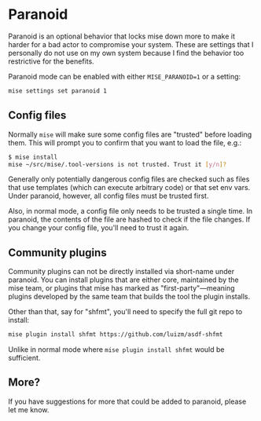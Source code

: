 # Paranoid

Paranoid is an optional behavior that locks mise down more to make it harder
for a bad actor to compromise your system. These are settings that I
personally do not use on my own system because I find the behavior too
restrictive for the benefits.

Paranoid mode can be enabled with either `MISE_PARANOID=1` or a setting:

```sh
mise settings set paranoid 1
```

## Config files

Normally `mise` will make sure some config files are "trusted" before loading
them. This will prompt you to confirm that you want to load the file, e.g.:

```sh
$ mise install
mise ~/src/mise/.tool-versions is not trusted. Trust it [y/n]?
```

Generally only potentially dangerous config files are checked such as files
that use templates (which can execute arbitrary code) or that set env vars.
Under paranoid, however, all config files must be trusted first.

Also, in normal mode, a config file only needs to be trusted a single time.
In paranoid, the contents of the file are hashed to check if the file changes.
If you change your config file, you'll need to trust it again.

## Community plugins

Community plugins can not be directly installed via short-name under paranoid.
You can install plugins that are either core, maintained by the mise team,
or plugins that mise has marked as "first-party"—meaning plugins developed by
the same team that builds the tool the plugin installs.

Other than that, say for "shfmt", you'll need to specify the full git repo
to install:

```sh
mise plugin install shfmt https://github.com/luizm/asdf-shfmt
```

Unlike in normal mode where `mise plugin install shfmt` would be sufficient.

## More?

If you have suggestions for more that could be added to paranoid, please let
me know.
